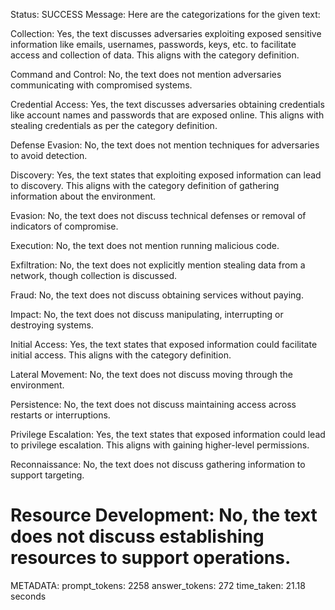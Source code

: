Status: SUCCESS
Message:  Here are the categorizations for the given text:

Collection: Yes, the text discusses adversaries exploiting exposed sensitive information like emails, usernames, passwords, keys, etc. to facilitate access and collection of data. This aligns with the category definition.

Command and Control: No, the text does not mention adversaries communicating with compromised systems.

Credential Access: Yes, the text discusses adversaries obtaining credentials like account names and passwords that are exposed online. This aligns with stealing credentials as per the category definition.

Defense Evasion: No, the text does not mention techniques for adversaries to avoid detection. 

Discovery: Yes, the text states that exploiting exposed information can lead to discovery. This aligns with the category definition of gathering information about the environment.

Evasion: No, the text does not discuss technical defenses or removal of indicators of compromise.

Execution: No, the text does not mention running malicious code.

Exfiltration: No, the text does not explicitly mention stealing data from a network, though collection is discussed.

Fraud: No, the text does not discuss obtaining services without paying.  

Impact: No, the text does not discuss manipulating, interrupting or destroying systems.

Initial Access: Yes, the text states that exposed information could facilitate initial access. This aligns with the category definition.

Lateral Movement: No, the text does not discuss moving through the environment.

Persistence: No, the text does not discuss maintaining access across restarts or interruptions.  

Privilege Escalation: Yes, the text states that exposed information could lead to privilege escalation. This aligns with gaining higher-level permissions.

Reconnaissance: No, the text does not discuss gathering information to support targeting.

Resource Development: No, the text does not discuss establishing resources to support operations.
================================================================================
METADATA:
prompt_tokens: 2258
answer_tokens: 272
time_taken: 21.18 seconds
